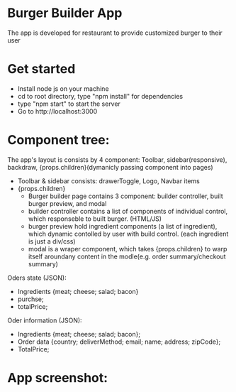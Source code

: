 # Burger Builder App

The app is developed for restaurant to provide customized burger to their user

# Get started
- Install node js on your machine
- cd to root directory, type "npm install" for dependencies
- type "npm start" to start the server
- Go to http://localhost:3000

# Component tree:

The app's layout is consists by 4 component: Toolbar, sidebar(responsive), backdraw, {props.children}(dymanicly passing component into pages)
- Toolbar & sidebar consists: drawerToggle, Logo, Navbar items
- {props.children}
    - Burger builder page contains 3 component: builder controller, built burger preview, and modal
    - builder controller contains a list of components of individual control, which responseble to built burger. (HTML/JS)
    - burger preview hold ingredient components (a list of ingredient), which dynamic contolled by user with build control. (each ingredient is just a div/css)
    - modal is a wraper component, which takes {props.children} to warp itself aroundany content in the modle(e.g. order summary/checkout summary)

Oders state (JSON): 
- Ingredients {meat; cheese; salad; bacon}
- purchse; 
- totalPrice;


Oder information (JSON):
- Ingredients {meat; cheese; salad; bacon};
- Order data {country; deliverMethod; email; name; address; zipCode};
- TotalPrice;

# App screenshot:

 
